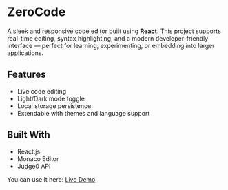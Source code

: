 # ZeroCode

A sleek and responsive code editor built using **React**. This project supports real-time editing, syntax highlighting, and a modern developer-friendly interface — perfect for learning, experimenting, or embedding into larger applications.

## Features

- Live code editing
- Light/Dark mode toggle
- Local storage persistence
- Extendable with themes and language support

## Built With

- React.js
- Monaco Editor
- Judge0 API

You can use it here: [Live Demo](https://your-app-name.vercel.app)

